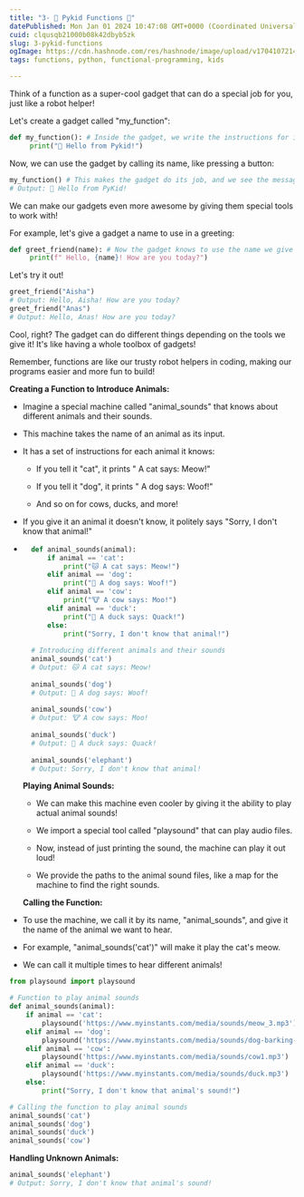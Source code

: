 ```yaml
---
title: "3- 🌟 Pykid Functions 🌟"
datePublished: Mon Jan 01 2024 10:47:08 GMT+0000 (Coordinated Universal Time)
cuid: clqusqb21000b08k42dbyb5zk
slug: 3-pykid-functions
ogImage: https://cdn.hashnode.com/res/hashnode/image/upload/v1704107214747/18e8b317-3a42-4a2a-ae06-e38df5080b6c.png
tags: functions, python, functional-programming, kids

---
```


Think of a function as a super-cool gadget that can do a special job for you, just like a robot helper!

Let's create a gadget called "my\_function":

```python
def my_function(): # Inside the gadget, we write the instructions for its job:
     print("👋 Hello from Pykid!")
```

Now, we can use the gadget by calling its name, like pressing a button:

```python
my_function() # This makes the gadget do its job, and we see the message! 
# Output: 👋 Hello from PyKid!
```

We can make our gadgets even more awesome by giving them special tools to work with!

For example, let's give a gadget a name to use in a greeting:

```python
def greet_friend(name): # Now the gadget knows to use the name we give it: 
     print(f" Hello, {name}! How are you today?")
```

Let's try it out!

```python
greet_friend("Aisha") 
# Output: Hello, Aisha! How are you today? 
greet_friend("Anas") 
# Output: Hello, Anas! How are you today?
```

Cool, right? The gadget can do different things depending on the tools we give it! It's like having a whole toolbox of gadgets!

Remember, functions are like our trusty robot helpers in coding, making our programs easier and more fun to build!

**Creating a Function to Introduce Animals:**

* Imagine a special machine called "animal\_sounds" that knows about different animals and their sounds.
    
* This machine takes the name of an animal as its input.
    
* It has a set of instructions for each animal it knows:
    
    * If you tell it "cat", it prints " A cat says: Meow!"
        
    * If you tell it "dog", it prints " A dog says: Woof!"
        
    * And so on for cows, ducks, and more!
        
* If you give it an animal it doesn't know, it politely says "Sorry, I don't know that animal!"
    
* ```python
    def animal_sounds(animal):
        if animal == 'cat':
            print("🐱 A cat says: Meow!")
        elif animal == 'dog':
            print("🐶 A dog says: Woof!")
        elif animal == 'cow':
            print("🐮 A cow says: Moo!")
        elif animal == 'duck':
            print("🦆 A duck says: Quack!")
        else:
            print("Sorry, I don't know that animal!")
    
    # Introducing different animals and their sounds
    animal_sounds('cat')
    # Output: 🐱 A cat says: Meow!
    
    animal_sounds('dog')
    # Output: 🐶 A dog says: Woof!
    
    animal_sounds('cow')
    # Output: 🐮 A cow says: Moo!
    
    animal_sounds('duck')
    # Output: 🦆 A duck says: Quack!
    
    animal_sounds('elephant')
    # Output: Sorry, I don't know that animal!
    ```
    
    **Playing Animal Sounds:**
    
    * We can make this machine even cooler by giving it the ability to play actual animal sounds!
        
    * We import a special tool called "playsound" that can play audio files.
        
    * Now, instead of just printing the sound, the machine can play it out loud!
        
    * We provide the paths to the animal sound files, like a map for the machine to find the right sounds.
        
    
    **Calling the Function:**
    

* To use the machine, we call it by its name, "animal\_sounds", and give it the name of the animal we want to hear.
    
* For example, "animal\_sounds('cat')" will make it play the cat's meow.
    
* We can call it multiple times to hear different animals!
    

```python
from playsound import playsound

# Function to play animal sounds
def animal_sounds(animal):
    if animal == 'cat':
        playsound('https://www.myinstants.com/media/sounds/meow_3.mp3')  
    elif animal == 'dog':
        playsound('https://www.myinstants.com/media/sounds/dog-barking-sound-effect.mp3')  
    elif animal == 'cow':
        playsound('https://www.myinstants.com/media/sounds/cow1.mp3')  
    elif animal == 'duck':
        playsound('https://www.myinstants.com/media/sounds/duck.mp3')  
    else:
        print("Sorry, I don't know that animal's sound!")

# Calling the function to play animal sounds
animal_sounds('cat')
animal_sounds('dog')
animal_sounds('duck')
animal_sounds('cow')
```

**Handling Unknown Animals:**

```python
animal_sounds('elephant')
# Output: Sorry, I don't know that animal's sound!
```